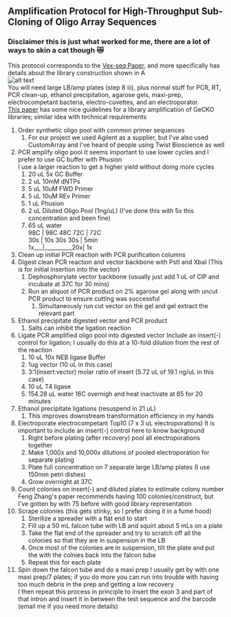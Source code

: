 ## Amplification Protocol for High-Throughput Sub-Cloning of Oligo Array Sequences ##  
### Disclaimer this is just what worked for me, there are a lot of ways to skin a cat though :crying_cat_face: ###  
This protocol corresponds to the [Vex-seq Paper](https://doi.org/10.1186/s13059-018-1437-x), and more specifically has details about the library construction shown in A  
![alt text](https://www.ncbi.nlm.nih.gov/pmc/articles/PMC5984807/bin/13059_2018_1437_Fig1_HTML.jpg)  
You will need large LB/amp plates (step 8 iii), plus normal stuff for PCR, RT, PCR clean-up, ethanol precipitation, agarose gels, maxi-prep, electrocompetant bacteria, electro-cuvettes, and an electroporator.  
[This paper](https://dx.doi.org/10.1038%2Fnprot.2017.016) has some nice guidelines for a library amplification of GeCKO libraries; similar idea with technical requirements
1. Order synthetic oligo pool with common primer sequences  
	1. For our project we used Agilent as a supplier, but I've also used CustomArray and I've heard of people using Twist Bioscience as well
1. PCR amplify oligo pool
	It seems important to use lower cycles and I prefer to use GC buffer with Phusion  
	I use a larger reaction to get a higher yield without doing more cycles
	1. 20 uL 5x GC Buffer
	1. 2 uL 10mM dNTPs
	1. 5 uL 10uM FWD Primer
	1. 5 uL 10uM REv Primer
	1. 1 uL Phusion
	1. 2 uL Diluted Oligo Pool (1ng/uL) (I've done this with 5x this concentration and been fine)
	1. 65 uL water  
	98C | 98C 48C 72C | 72C   
	30s | 10s 30s 30s | 5min  
	1x___|__________20x| 1x  
1. Clean up initial PCR reaction with PCR purification columns
1. Digest clean PCR reaction and vector backbone with PstI and XbaI (This is for initial insertion into the vector)
	1. Dephosphorylate vector backbone (usually just add 1 uL of CIP and incubate at 37C for 30 mins)
	1. Run an aliquot of PCR product on 2% agarose gel along with uncut PCR product to ensure cutting was successful
		1. Simultaneously run cut vector on the gel and gel extract the relevant part
1. Ethanol precipitate digested vector and PCR product
	1. Salts can inhibit the ligation reaction
1. Ligate PCR amplified oligo pool into digested vector
	Include an insert(-) control for ligation; I usually do this at a 10-fold dilution from the rest of the reaction
	1. 10 uL 10x NEB ligase Buffer 
	1. 1ug vector (10 uL in this case)
	1. 3:1(insert:vector) molar ratio of insert (5.72 uL of 19.1 ng/uL in this case)
	1. 10 uL T4 ligase
	1. 154.28 uL water
	16C overnigh and heat inactivate at 65 for 20 minutes  
1. Ethanol precipitate ligations (resuspend in 21 uL)
	1. This improves downstream transformation efficiency in my hands
1. Electroporate electrocompetant Top10 (7 x 3 uL electroporations)
	It is important to include an insert(-) control here to know background
	1. Right before plating (after recovery) pool all electroporations together
	1. Make 1,000x and 10,000x dilutions of pooled electroporation for separate plating
	1. Plate full concentration on 7 separate large LB/amp plates (I use 150mm petri dishes)
	1. Grow overnight at 37C
1. Count colonies on insert(-) and diluted plates to estimate colony number
	Feng Zhang's paper recommends having 100 colonies/construct, but I've gotten by with 75 before with good library representation
1. Scrape colonies (this gets stinky, so I prefer doing it in a fume hood)
	1. Sterilize a spreader with a flat end to start
	1. Fill up a 50 mL falcon tube with LB and squirt about 5 mLs on a plate
	1. Take the flat end of the spreader and try to scratch off all the colonies so that they are in suspension in the LB
	1. Once most of the colonies are in suspension, tilt the plate and put the with the colnies back into the falcon tube
	1. Repeat this for each plate
1. Spin down the falcon tube and do a maxi prep
	I usually get by with one maxi prep/7 plates; if you do more you can run into trouble with having too much debris in the prep and getting a low recovery  
I then repeat this process in principle to insert the exon 3 and part of that intron and insert it in between the test sequence and the barcode (email me if you need more details)  



	
		
	
